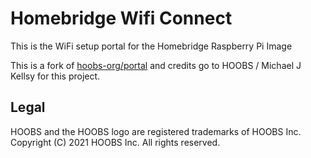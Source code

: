 # Homebridge Wifi Connect

This is the WiFi setup portal for the Homebridge Raspberry Pi Image

This is a fork of [hoobs-org/portal](https://github.com/hoobs-org/portal) and credits go to HOOBS / Michael J Kellsy for this project.

## Legal

HOOBS and the HOOBS logo are registered trademarks of HOOBS Inc. Copyright (C) 2021 HOOBS Inc. All rights reserved.
